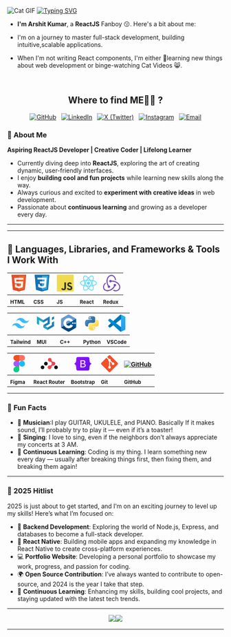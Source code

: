 ![Cat GIF](https://media.tenor.com/r8qEfFn85EYAAAAj/cat-cats.gif)
<a href="https://git.io/typing-svg">
<img src="https://readme-typing-svg.demolab.com?font=Roboto&weight=900&size=40&pause=900&color=F78F1D&width=435&lines=Hey!" alt="Typing SVG" />
</a>

- **I'm Arshit Kumar**, a **ReactJS** Fanboy 😗. Here's a bit about me:

- I'm on a journey to master full-stack development, building intuitive,scalable applications.

- When I'm not writing React components, I'm either 🧑learning new things about web development or binge-watching Cat Videos 😸.

<br>

<h2 style="text-align:center;">Where to find ME🤷‍♂️ ?</h2>
<div align="center">  

[![GitHub](https://img.shields.io/badge/GitHub-100000?style=for-the-badge&logo=github&logoColor=white)](https://github.com/arshitkk)&nbsp;&nbsp;
[![LinkedIn](https://img.shields.io/badge/LinkedIn-0077B5?style=for-the-badge&logo=linkedin&logoColor=white)](https://linkedin.com/in/arshitkk)&nbsp;&nbsp;
[![X (Twitter)](https://img.shields.io/badge/(Twitter)-black?style=for-the-badge&logo=X&logoColor=white)](https://X.com/arshitKK)&nbsp;&nbsp;
[![Instagram](https://img.shields.io/badge/Instagram-E4405F?style=for-the-badge&logo=instagram&logoColor=white)](https://instagram.com/arshitkk)&nbsp;&nbsp;
[![Email](https://img.shields.io/badge/Gmail-D14836?style=for-the-badge&logo=Google&logoColor=white)](mailto:arshitkumar222@gmail.com)
</div>

### 🚀 **About Me**

**Aspiring ReactJS Developer | Creative Coder | Lifelong Learner**

- Currently diving deep into **ReactJS**, exploring the art of creating dynamic, user-friendly interfaces.
- I enjoy **building cool and fun projects** while learning new skills along the way.
- Always curious and excited to **experiment with creative ideas** in web development.
- Passionate about **continuous learning** and growing as a developer every day.

---
---

## 🔧 Languages, Libraries, and Frameworks & Tools I Work With

| [<img src="https://raw.githubusercontent.com/devicons/devicon/master/icons/html5/html5-original.svg" width="40" height="40" alt="HTML">](https://developer.mozilla.org/en-US/docs/Web/HTML) | [<img src="https://raw.githubusercontent.com/devicons/devicon/master/icons/css3/css3-original.svg" width="40" height="40" alt="CSS">](https://developer.mozilla.org/en-US/docs/Web/CSS) | [<img src="https://raw.githubusercontent.com/devicons/devicon/master/icons/javascript/javascript-original.svg" width="40" height="40" alt="JavaScript">](https://developer.mozilla.org/en-US/docs/Web/JavaScript) | [<img src="https://raw.githubusercontent.com/devicons/devicon/master/icons/react/react-original.svg" width="40" height="40" alt="ReactJS">](https://reactjs.org/) | [<img src="https://raw.githubusercontent.com/devicons/devicon/master/icons/redux/redux-original.svg" width="40" height="40" alt="Redux">](https://redux.js.org/) |
| ------------------------------------------------------------------------------------------------------------------------------------------------------------------------------------------- | --------------------------------------------------------------------------------------------------------------------------------------------------------------------------------------- | ----------------------------------------------------------------------------------------------------------------------------------------------------------------------------------------------------------------- | ----------------------------------------------------------------------------------------------------------------------------------------------------------------- | ---------------------------------------------------------------------------------------------------------------------------------------------------------------- |
| <sub><b>HTML</b></sub>                                                                                                                                                                      | <sub><b>CSS</b></sub>                                                                                                                                                                   | <sub><b>JS</b></sub>                                                                                                                                                                                              | <sub><b>React</b></sub>                                                                                                                                           | <sub><b>Redux</b></sub>                                                                                                                                          |

| [<img src="https://raw.githubusercontent.com/devicons/devicon/master/icons/tailwindcss/tailwindcss-original.svg" width="40" height="40" alt="Tailwind CSS">](https://tailwindcss.com/) | [<img src="https://raw.githubusercontent.com/devicons/devicon/master/icons/materialui/materialui-original.svg" width="40" height="40" alt="Material UI">](https://mui.com/) | [<img src="https://raw.githubusercontent.com/devicons/devicon/master/icons/cplusplus/cplusplus-original.svg" width="40" height="40" alt="C++">](https://en.cppreference.com/w/) | [<img src="https://raw.githubusercontent.com/devicons/devicon/master/icons/python/python-original.svg" width="40" height="40" alt="Python">](https://www.python.org/) | [<img src="https://raw.githubusercontent.com/devicons/devicon/master/icons/vscode/vscode-original.svg" width="40" height="40" alt="VSCode">](https://code.visualstudio.com/) |
| -------------------------------------------------------------------------------------------------------------------------------------------------------------------------------------- | --------------------------------------------------------------------------------------------------------------------------------------------------------------------------- | ------------------------------------------------------------------------------------------------------------------------------------------------------------------------------- | --------------------------------------------------------------------------------------------------------------------------------------------------------------------- | ---------------------------------------------------------------------------------------------------------------------------------------------------------------------------- |
| <sub><b>Tailwind</b></sub>                                                                                                                                                             | <sub><b>MUI</b></sub>                                                                                                                                                       | <sub><b>C++</b></sub>                                                                                                                                                           | <sub><b>Python</b></sub>                                                                                                                                              | <sub><b>VSCode</b></sub>                                                                                                                                                     |

| [<img src="https://raw.githubusercontent.com/devicons/devicon/master/icons/figma/figma-original.svg" width="40" height="40" alt="Figma">](https://www.figma.com/) | [<img src="https://raw.githubusercontent.com/devicons/devicon/master/icons/reactrouter/reactrouter-original.svg" width="40" height="40" alt="React Router">](https://reactrouter.com/) | [<img src="https://raw.githubusercontent.com/devicons/devicon/master/icons/bootstrap/bootstrap-original.svg" width="40" height="40" alt="Bootstrap" >](https://getbootstrap.com/) | [<img src="https://raw.githubusercontent.com/devicons/devicon/master/icons/git/git-original.svg" width="40" height="40" alt="Git">](https://git-scm.com/) | [<img src="https://cdn.pixabay.com/photo/2022/01/30/13/33/github-6980894_960_720.png" width="40" height="40" alt="GitHub">](https://github.com/) |
| ----------------------------------------------------------------------------------------------------------------------------------------------------------------- | -------------------------------------------------------------------------------------------------------------------------------------------------------------------------------------- | --------------------------------------------------------------------------------------------------------------------------------------------------------------------------------- | --------------------------------------------------------------------------------------------------------------------------------------------------------- | ------------------------------------------------------------------------------------------------------------------------------------------------ |
| <sub><b>Figma</b></sub>                                                                                                                                           | <sub><b>React Router</b></sub>                                                                                                                                                         | <sub><b>Bootstrap</b></sub>                                                                                                                                                       | <sub><b>Git</b></sub>                                                                                                                                     | <sub><b>GitHub</b></sub>                                                                                                                         |

---

### 🌟 **Fun Facts**

- 🎸 **Musician**:I play GUITAR, UKULELE, and PIANO. Basically If it makes sound, I’ll probably try to play it — even if it’s a toaster!
- 🎤 **Singing**: I love to sing, even if the neighbors don’t always appreciate my concerts at 3 AM.
- 🔄 **Continuous Learning**: Coding is my thing. I learn something new every day — usually after breaking things first, then fixing them, and breaking them again!

---
### 🎯 **2025 Hitlist**

2025 is just about to get started, and I’m on an exciting journey to level up my skills! Here’s what I’m focused on:

- 🌱 **Backend Development**: Exploring the world of Node.js, Express, and databases to become a full-stack developer.
- 🚀 **React Native**: Building mobile apps and expanding my knowledge in React Native to create cross-platform experiences.
- 💻 **Portfolio Website**: Developing a personal portfolio to showcase my work, progress, and passion for coding.
- 🌍 **Open Source Contribution**: I’ve always wanted to contribute to open-source, and 2024 is the year I take that step.
- 🎯 **Continuous Learning**: Enhancing my skills, building cool projects, and staying updated with the latest tech trends.

---



<p align="center" style=" display: flex-column; justify-content:center; align-item:start; gap: 20px;"><img style="" height="fit" width="fit" src="https://github-readme-stats.vercel.app/api?username=arshitkk&show_icons=true&count_private=true&theme=dark&hide_border=true&hide=issues,contribs&bg_color=00000000"><img style="padding:1; " height="131" width="fit-content" src="https://github-readme-stats.vercel.app/api/top-langs/?username=arshitkk&layout=compact&hide_border=true&theme=darcula&bg_color=00000000&langs_count=6&hide=jupyter%20notebook,tex,css,php&exclude_repo=Pacman-AI">
</p>

---


<!--
<div align="center" style="display: flex; justify-content: center; flex-wrap: wrap; gap: 30px;">
  <a href="https://developer.mozilla.org/en-US/docs/Web/HTML" target="_blank" style="text-decoration: none; text-align: center;">
    <img src="https://raw.githubusercontent.com/devicons/devicon/master/icons/html5/html5-original.svg" alt="HTML" width="60px" style="border: 3px solid #E34F26; border-radius: 15px; padding: 10px;">
    <div style="margin-top: 10px; font-weight: bold; color: #E34F26;">HTML</div>
  </a>

  <a href="https://developer.mozilla.org/en-US/docs/Web/CSS" target="_blank" style="text-decoration: none; text-align: center;">
    <img src="https://raw.githubusercontent.com/devicons/devicon/master/icons/css3/css3-original.svg" alt="CSS" width="60px" style="border: 3px solid #1572B6; border-radius: 15px; padding: 10px;">
    <div style="margin-top: 10px; font-weight: bold; color: #1572B6;">CSS</div>
  </a>

  <a href="https://developer.mozilla.org/en-US/docs/Web/JavaScript" target="_blank" style="text-decoration: none; text-align: center;">
    <img src="https://raw.githubusercontent.com/devicons/devicon/master/icons/javascript/javascript-original.svg" alt="JavaScript" width="60px" style="border: 3px solid #F7DF1E; border-radius: 15px; padding: 10px;">
    <div style="margin-top: 10px; font-weight: bold; color: #F7DF1E;">JavaScript</div>
  </a>

  <a href="https://reactjs.org/docs/getting-started.html" target="_blank" style="text-decoration: none; text-align: center;">
    <img src="https://raw.githubusercontent.com/devicons/devicon/master/icons/react/react-original.svg" alt="ReactJS" width="60px" style="border: 3px solid #61DAFB; border-radius: 15px; padding: 10px;">
    <div style="margin-top: 10px; font-weight: bold; color: #61DAFB;">ReactJS</div>
  </a>

  <a href="https://redux.js.org/introduction/getting-started" target="_blank" style="text-decoration: none; text-align: center;">
    <img src="https://raw.githubusercontent.com/devicons/devicon/master/icons/redux/redux-original.svg" alt="React Redux" width="60px" style="border: 3px solid #764ABC; border-radius: 15px; padding: 10px;">
    <div style="margin-top: 10px; font-weight: bold; color: #764ABC;">React Redux</div>
  </a>

  <a href="https://tailwindcss.com/docs" target="_blank" style="text-decoration: none; text-align: center;">
    <img src="https://raw.githubusercontent.com/devicons/devicon/master/icons/tailwindcss/tailwindcss-original.svg" alt="Tailwind CSS" width="60px" style="border: 3px solid #06B6D4; border-radius: 15px; padding: 10px;">
    <div style="margin-top: 10px; font-weight: bold; color: #06B6D4;">Tailwind CSS</div>
  </a>

  <a href="https://mui.com/getting-started/installation/" target="_blank" style="text-decoration: none; text-align: center;">
    <img src="https://raw.githubusercontent.com/devicons/devicon/master/icons/materialui/materialui-original.svg" alt="Material UI" width="60px" style="border: 3px solid #1976D2; border-radius: 15px; padding: 10px;">
    <div style="margin-top: 10px; font-weight: bold; color: #1976D2;">Material UI</div>
  </a>

  <a href="https://en.cppreference.com/w/cpp" target="_blank" style="text-decoration: none; text-align: center;">
    <img src="https://raw.githubusercontent.com/devicons/devicon/master/icons/cplusplus/cplusplus-original.svg" alt="C++" width="60px" style="border: 3px solid #00599C; border-radius: 15px; padding: 10px;">
    <div style="margin-top: 10px; font-weight: bold; color: #00599C;">C++</div>
  </a>

  <a href="https://www.python.org/doc/" target="_blank" style="text-decoration: none; text-align: center;">
    <img src="https://raw.githubusercontent.com/devicons/devicon/master/icons/python/python-original.svg" alt="Python" width="60px" style="border: 3px solid #3776AB; border-radius: 15px; padding: 10px;">
    <div style="margin-top: 10px; font-weight: bold; color: #3776AB;">Python</div>
  </a>

  <a href="https://code.visualstudio.com/docs" target="_blank" style="text-decoration: none; text-align: center;">
    <img src="https://raw.githubusercontent.com/devicons/devicon/master/icons/vscode/vscode-original.svg" alt="VSCode" width="60px" style="border: 3px solid #007ACC; border-radius: 15px; padding: 10px;">
    <div style="margin-top: 10px; font-weight: bold; color: #007ACC;">VSCode</div>
  </a>

  <a href="https://www.figma.com/resources/learn-design/" target="_blank" style="text-decoration: none; text-align: center;">
    <img src="https://raw.githubusercontent.com/devicons/devicon/master/icons/figma/figma-original.svg" alt="Figma" width="60px" style="border: 3px solid #F24E1E; border-radius: 15px; padding: 10px;">
    <div style="margin-top: 10px; font-weight: bold; color: #F24E1E;">Figma</div>
  </a>

  <a href="https://reactrouter.com/en/main" target="_blank" style="text-decoration: none; text-align: center;">
    <img src="https://raw.githubusercontent.com/devicons/devicon/master/icons/reactrouter/reactrouter-original.svg" alt="React Router" width="60px" style="border: 3px solid #CA4245; border-radius: 15px; padding: 10px;">
    <div style="margin-top: 10px; font-weight: bold; color: #CA4245;">React Router</div>
  </a>

  <a href="https://getbootstrap.com/docs/5.3/getting-started/introduction/" target="_blank" style="text-decoration: none; text-align: center;">
    <img src="https://raw.githubusercontent.com/devicons/devicon/master/icons/bootstrap/bootstrap-original.svg" alt="Bootstrap" width="60px" style="border: 3px solid #563D7C; border-radius: 15px; padding: 10px;">
    <div style="margin-top: 10px; font-weight: bold; color: #563D7C;">Bootstrap</div>
  </a>

  <a href="https://git-scm.com/doc" target="_blank" style="text-decoration: none; text-align: center;">
    <img src="https://raw.githubusercontent.com/devicons/devicon/master/icons/git/git-original.svg" alt="Git" width="60px" style="border: 3px solid #F05032; border-radius: 15px; padding: 10px;">
    <div style="margin-top: 10px; font-weight: bold; color: #F05032;">Git</div>
  </a>

<a href="https://docs.github.com/en/github" target="_blank" style="text-decoration: none; text-align: center;">
  <img src="https://raw.githubusercontent.com/devicons/devicon/master/icons/github/github-original.svg" alt="GitHub" width="60px" height="60px" style="color:white; border: 3px solid blackred; background:white; border-radius: 15px; padding: 10px;">
  <div style="margin-top: 10px; font-weight: bold; ;">GitHub</div>
</a>

<style>
    img{
        transition: all linear 0.1s;
    }
  a:hover img {
    scale: 1.2;
  }
</style>
</div> -->
